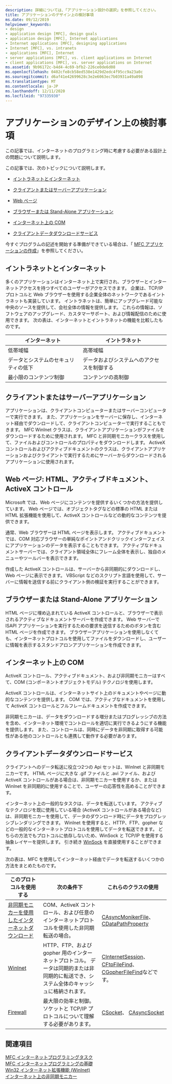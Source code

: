 ```yaml
---
description: 詳細については、「アプリケーション設計の選択」を参照してください。
title: アプリケーションのデザイン上の検討事項
ms.date: 09/12/2019
helpviewer_keywords:
- design
- application design [MFC], design goals
- application design [MFC], Internet applications
- Internet applications [MFC], designing applications
- Internet [MFC], vs. intranets
- applications [MFC], Internet
- server applications [MFC], vs. client applications on Internet
- client applications [MFC], vs. server applications on Internet
ms.assetid: 9b96172c-b4d4-4c69-bfb2-226ce0de6d08
ms.openlocfilehash: 0402cfe8cb58ed538e1429d2edc4f95cc9a23a0c
ms.sourcegitcommit: d6af41e42699628c3e2e6063ec7b03931a49a098
ms.translationtype: MT
ms.contentlocale: ja-JP
ms.lasthandoff: 12/11/2020
ms.locfileid: "97335930"
---
```

# <a name="application-design-choices"></a>アプリケーションのデザイン上の検討事項

この記事では、インターネットのプログラミング時に考慮する必要がある設計上の問題について説明します。

この記事では、次のトピックについて説明します。

- [イントラネットとインターネット](#_core_intranet_versus_internet)

- [クライアントまたはサーバーアプリケーション](#_core_client_or_server_application)

- [Web ページ](#_core_the_web_page)

- [ブラウザーまたは Stand-Alone アプリケーション](#_core_browser_or_standalone)

- [インターネット上の COM](#_core_com_on_the_internet)

- [クライアントデータダウンロードサービス](#_core_client_data_download_services)

今すぐプログラムの記述を開始する準備ができている場合は、「 [MFC アプリケーションの作成](writing-mfc-applications.md)」を参照してください。

## <a name="intranet-versus-internet"></a><a name="_core_intranet_versus_internet"></a> イントラネットとインターネット

多くのアプリケーションはインターネット上で実行され、ブラウザーとインターネットアクセスを持つすべてのユーザーがアクセスできます。 企業は、TCP/IP プロトコルと Web ブラウザーを使用する企業全体のネットワークであるイントラネットも実装しています。 イントラネットは、簡単にアップグレード可能な中央のソースを提供して、会社全体の情報を提供します。 これらの情報は、ソフトウェアのアップグレード、カスタマーサポート、および情報配信のために使用できます。 次の表は、インターネットとイントラネットの機能を比較したものです。

|インターネット|イントラネット|
|--------------|--------------|
|低帯域幅|高帯域幅|
|データとシステムのセキュリティの低下|データおよびシステムへのアクセスを制御する|
|最小限のコンテンツ制御|コンテンツの高制御|

## <a name="client-or-server-application"></a><a name="_core_client_or_server_application"></a> クライアントまたはサーバーアプリケーション

アプリケーションは、クライアントコンピューターまたはサーバーコンピューターで実行できます。 また、アプリケーションをサーバーに保存し、インターネット経由でダウンロードして、クライアントコンピューターで実行することもできます。 MFC WinInet クラスは、クライアントアプリケーションがファイルをダウンロードするために使用されます。 MFC と非同期モニカークラスを使用して、ファイルおよびコントロールのプロパティをダウンロードします。 ActiveX コントロールおよびアクティブドキュメントのクラスは、クライアントアプリケーションおよびクライアントで実行するためにサーバーからダウンロードされるアプリケーションに使用されます。

## <a name="the-web-page-html-active-documents-activex-controls"></a><a name="_core_the_web_page"></a> Web ページ: HTML、アクティブドキュメント、ActiveX コントロール

Microsoft では、Web ページにコンテンツを提供するいくつかの方法を提供しています。 Web ページでは、オブジェクトタグなどの標準の HTML または HTML 拡張機能を使用して、ActiveX コントロールなどの動的なコンテンツを提供できます。

通常、Web ブラウザーは HTML ページを表示します。 アクティブドキュメントでは、COM 対応ブラウザーの単純なポイントアンドクリックインターフェイスにアプリケーションのデータを表示することもできます。 アクティブなドキュメントサーバーでは、クライアント領域全体にフレーム全体を表示し、独自のメニューやツールバーを表示できます。

作成した ActiveX コントロールは、サーバーから非同期的にダウンロードし、Web ページに表示できます。 VBScript などのスクリプト言語を使用して、サーバーに情報を送信する前にクライアント側の検証を実行することができます。

## <a name="browser-or-stand-alone-application"></a><a name="_core_browser_or_standalone"></a> ブラウザーまたは Stand-Alone アプリケーション

HTML ページに埋め込まれている ActiveX コントロールと、ブラウザーで表示されるアクティブなドキュメントサーバーを作成できます。 Web サーバーで ISAPI アプリケーションを実行するための要求を送信するためのボタンを含む HTML ページを作成できます。 ブラウザーアプリケーションを使用しなくても、インターネットプロトコルを使用してファイルをダウンロードし、ユーザーに情報を表示するスタンドアロンアプリケーションを作成できます。

## <a name="com-on-the-internet"></a><a name="_core_com_on_the_internet"></a> インターネット上の COM

ActiveX コントロール、アクティブドキュメント、および非同期モニカーはすべて、COM (コンポーネントオブジェクトモデル) テクノロジを使用します。

ActiveX コントロールは、インターネットサイト上のドキュメントやページに動的なコンテンツを提供します。 COM では、アクティブなドキュメントを使用して ActiveX コントロールとフルフレームドキュメントを作成できます。

非同期モニカーは、データをダウンロードする増分またはプログレッシブの方法を含め、インターネット環境でコントロールを適切に実行できるようにする機能を提供します。 また、コントロールは、同時にデータを非同期に取得する可能性がある他のコントロールとも連携して動作する必要があります。

## <a name="client-data-download-services"></a><a name="_core_client_data_download_services"></a> クライアントデータダウンロードサービス

クライアントへのデータ転送に役立つ2つの Api セットは、WinInet と非同期モニカーです。 HTML ページに大きな .gif ファイルと .avi ファイル、および ActiveX コントロールがある場合は、非同期モニカーを使用するか、または WinInet を非同期的に使用することで、ユーザーの応答性を高めることができます。

インターネット上の一般的なタスクは、データを転送しています。 アクティブなテクノロジを既に使用している場合 (ActiveX コントロールがある場合など) は、非同期モニカーを使用して、データのダウンロード時にデータをプログレッシブレンダリングできます。 WinInet を使用すると、HTTP、FTP、gopher などの一般的なインターネットプロトコルを使用してデータを転送できます。 どちらの方法でもプロトコルに依存しないため、WinSock と TCP/IP を使用する抽象レイヤーを提供します。 引き続き [WinSock](windows-sockets-in-mfc.md) を直接使用することができます。

次の表は、MFC を使用してインターネット経由でデータを転送するいくつかの方法をまとめたものです。

|このプロトコルを使用する|次の条件下|これらのクラスの使用|
|-----------------------|----------------------------|-------------------------|
|[非同期モニカーを使用したインターネットダウンロード](asynchronous-monikers-on-the-internet.md)|COM、ActiveX コントロール、および任意のインターネットプロトコルを使用した非同期転送の場合。|[CAsyncMonikerFile](reference/casyncmonikerfile-class.md)、 [CDataPathProperty](reference/cdatapathproperty-class.md)|
|[WinInet](win32-internet-extensions-wininet.md)|HTTP、FTP、および gopher 用のインターネットプロトコル。 データは同期的または非同期的に転送でき、システム全体のキャッシュに格納されます。|[CInternetSession](reference/cinternetsession-class.md)、 [CFtpFileFind](reference/cftpfilefind-class.md)、 [CGopherFileFind](reference/cgopherfilefind-class.md)などです。|
|[Firewall](windows-sockets-in-mfc.md)|最大限の効率と制御。 ソケットと TCP/IP プロトコルについて理解する必要があります。|[CSocket](reference/csocket-class.md)、 [CAsyncSocket](reference/casyncsocket-class.md)|

## <a name="see-also"></a>関連項目

[MFC インターネットプログラミングタスク](mfc-internet-programming-tasks.md)<br/>
[MFC インターネットプログラミングの基礎](mfc-internet-programming-basics.md)<br/>
[Win32 インターネット拡張機能 (WinInet)](win32-internet-extensions-wininet.md)<br/>
[インターネット上の非同期モニカー](asynchronous-monikers-on-the-internet.md)
